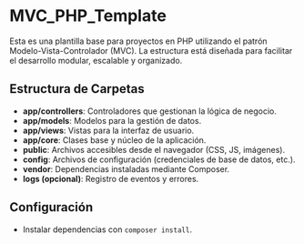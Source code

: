 # MVC_PHP_Template

Esta es una plantilla base para proyectos en PHP utilizando el patrón Modelo-Vista-Controlador (MVC). 
La estructura está diseñada para facilitar el desarrollo modular, escalable y organizado.

## Estructura de Carpetas

- **app/controllers**: Controladores que gestionan la lógica de negocio.
- **app/models**: Modelos para la gestión de datos.
- **app/views**: Vistas para la interfaz de usuario.
- **app/core**: Clases base y núcleo de la aplicación.
- **public**: Archivos accesibles desde el navegador (CSS, JS, imágenes).
- **config**: Archivos de configuración (credenciales de base de datos, etc.).
- **vendor**: Dependencias instaladas mediante Composer.
- **logs (opcional)**: Registro de eventos y errores.

## Configuración
- Instalar dependencias con `composer install`.
